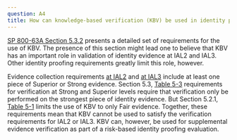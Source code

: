 ```yaml
---
question: A4
title: How can knowledge-based verification (KBV) be used in identity proofing at IAL2 or IAL3?
---
```

[SP 800-63A Section 5.3.2](https://pages.nist.gov/800-63-3/sp800-63a.html#kbv) presents a detailed set of requirements for the use of KBV. The presence of this section might lead one to believe that KBV has an important role in validation of identity evidence at IAL2 and IAL3. Other identity proofing requirements greatly limit this role, however.

Evidence collection requirements [at IAL2](https://pages.nist.gov/800-63-3/sp800-63a.html#4412-evidence-collection-requirements) and [at IAL3](https://pages.nist.gov/800-63-3/sp800-63a.html#452-evidence-collection-requirements) include at least one piece of Superior or Strong evidence. Section 5.3, [Table 5-3](https://pages.nist.gov/800-63-3/sp800-63a.html#63aSec5-Table3) requirements for verification at Strong and Superior levels require that verification only be performed on the strongest piece of identity evidence. But Section 5.2.1, [Table 5-1](https://pages.nist.gov/800-63-3/sp800-63a.html#63aSec5-Table1) limits the use of KBV to only Fair evidence. Together, these requirements mean that KBV cannot be used to satisfy the verification requirements for IAL2 or IAL3. KBV can, however, be used for supplemental evidence verification as part of a risk-based identity proofing evaluation.
